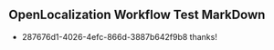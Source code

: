 ## OpenLocalization Workflow Test MarkDown
* 287676d1-4026-4efc-866d-3887b642f9b8 thanks!

<!--HONumber=Jul16_HO3-->


